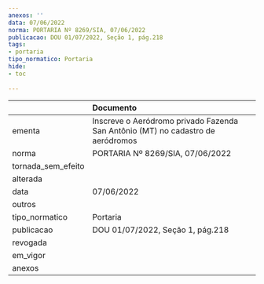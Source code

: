 ```yaml
---
anexos: ''
data: 07/06/2022
norma: PORTARIA Nº 8269/SIA, 07/06/2022
publicacao: DOU 01/07/2022, Seção 1, pág.218
tags:
- portaria
tipo_normatico: Portaria
hide: 
- toc 
 
---
```


|                    | Documento                                                                       |
|:-------------------|:--------------------------------------------------------------------------------|
| ementa             | Inscreve o Aeródromo privado Fazenda San Antônio (MT) no cadastro de aeródromos |
| norma              | PORTARIA Nº 8269/SIA, 07/06/2022                                                |
| tornada_sem_efeito |                                                                                 |
| alterada           |                                                                                 |
| data               | 07/06/2022                                                                      |
| outros             |                                                                                 |
| tipo_normatico     | Portaria                                                                        |
| publicacao         | DOU 01/07/2022, Seção 1, pág.218                                                |
| revogada           |                                                                                 |
| em_vigor           |                                                                                 |
| anexos             |                                                                                 |